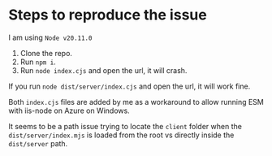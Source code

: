 # Steps to reproduce the issue

I am using `Node v20.11.0`

1. Clone the repo.
2. Run `npm i`.
3. Run `node index.cjs` and open the url, it will crash.

If you run `node dist/server/index.cjs` and open the url, it will work fine.

Both `index.cjs` files are added by me as a workaround to allow running ESM with iis-node on Azure on Windows.

It seems to be a path issue trying to locate the `client` folder when the `dist/server/index.mjs` is loaded from the root vs directly inside the `dist/server` path.
